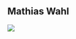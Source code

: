 ## Mathias Wahl
![](https://komarev.com/ghpvc/?username=MathiasWahl&color=229922)

<!--
**MathiasWahl/MathiasWahl** is a ✨ _special_ ✨ repository because its `README.md` (this file) appears on your GitHub profile.

Here are some ideas to get you started:

- 🔭 I’m currently working on ...
- 🌱 I’m currently learning ...
- 👯 I’m looking to collaborate on ...
- 🤔 I’m looking for help with ...
- 💬 Ask me about ...
- 📫 How to reach me: ...
- 😄 Pronouns: ...
- ⚡ Fun fact: ...

Python, C#, Django, Dotnet, REST, Grapgql, CircleCi, Github Actions, Docker, DigitalOcean, AWS, React, Vue, TypeScript, Javascript, Html, Css 

[![GitHub Streak](https://streak-stats.demolab.com?user=MathiasWahl&theme=dark&border_radius=20&mode=weekly)](https://git.io/streak-stats)

-->
